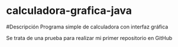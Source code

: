 # calculadora-grafica-java

#Descripción
Programa simple de calculadora con interfaz gráfica

Se trata de una prueba para realizar mi primer repositorio en GitHub
